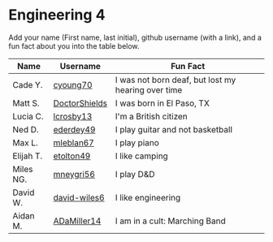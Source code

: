 # Engineering 4

Add your name (First name, last initial), github username (with a link), and a fun fact about you into the table below.

Name | Username | Fun Fact
--- | --- | ---
Cade Y. | [cyoung70](https://github.com/cyoung70) | I was not born deaf, but lost my hearing over time
Matt S. | [DoctorShields](https://github.com/DoctorShields) | I was born in El Paso, TX
Lucia C. | [lcrosby13](https://github.com/lcrosby13) | I'm a British citizen
Ned D. | [ederdey49](https://github.com/ederdey49) | I play guitar and not basketball
Max L. | [mleblan67](https://github.com/mleblan67) | I play piano
Elijah T. | [etolton49](https://github.com/etolton49) | I like camping
Miles NG. | [mneygri56](https://github.com/mneygri56) | I play D&D
David W. | [david-wiles6](https://github.com/david-wiles6) | I like engineering
Aidan M. | [ADaMiller14](https://github.com/ADaMiller14) | I am in a cult: Marching Band
